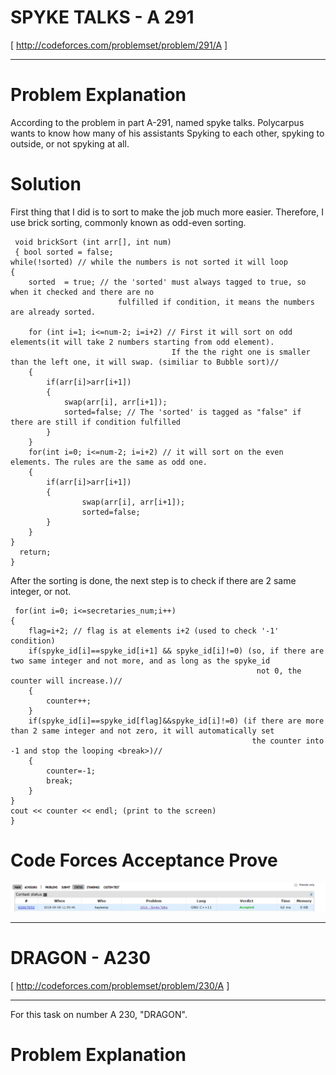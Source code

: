 # SPYKE TALKS - A 291 
[ http://codeforces.com/problemset/problem/291/A ]

---------------------------------------------------------------------------------------------------------------------------------------

# Problem Explanation
According to the problem in part A-291, named spyke talks. Polycarpus wants to know how many of his assistants Spyking to each other, spyking to outside, or not spyking at all. 

# Solution
First thing that I did is to sort to make the job much more easier. Therefore, I use brick sorting, commonly known as odd-even sorting. 
  
     void brickSort (int arr[], int num)
     { bool sorted = false; 
    while(!sorted) // while the numbers is not sorted it will loop
    {
        sorted  = true; // the 'sorted' must always tagged to true, so when it checked and there are no
                            fulfilled if condition, it means the numbers are already sorted.
        
        for (int i=1; i<=num-2; i=i+2) // First it will sort on odd elements(it will take 2 numbers starting from odd element).
                                        If the the right one is smaller than the left one, it will swap. (similiar to Bubble sort)//
        {
            if(arr[i]>arr[i+1])
            {
                swap(arr[i], arr[i+1]); 
                sorted=false; // The 'sorted' is tagged as "false" if there are still if condition fulfilled
            }
        }
        for(int i=0; i<=num-2; i=i+2) // it will sort on the even elements. The rules are the same as odd one. 
        {
            if(arr[i]>arr[i+1])
            {
                    swap(arr[i], arr[i+1]); 
                    sorted=false; 
            }
        }
    }
      return;
    }

After the sorting is done, the next step is to check if there are 2 same integer, or not. 

     for(int i=0; i<=secretaries_num;i++)
    {
        flag=i+2; // flag is at elements i+2 (used to check '-1' condition)
        if(spyke_id[i]==spyke_id[i+1] && spyke_id[i]!=0) (so, if there are two same integer and not more, and as long as the spyke_id 
                                                           not 0, the counter will increase.)//
        {
            counter++;
        } 
        if(spyke_id[i]==spyke_id[flag]&&spyke_id[i]!=0) (if there are more than 2 same integer and not zero, it will automatically set
                                                          the counter into -1 and stop the looping <break>)//
        {
            counter=-1;
            break;
        }
    }    
    cout << counter << endl; (print to the screen)
    }
    
   
# Code Forces Acceptance Prove   
![SpykeTalks](https://github.com/AAlab1819/KayleenPriscilia-01082170009/blob/master/Week02-Sorting/Spyke%20Talks.PNG?raw=true)
    
--------------------------------------------------------------------------------------------------------------------------------------
# DRAGON - A230
[ http://codeforces.com/problemset/problem/230/A ]

--------------------------------------------------------------------------------------------------------------------------------------
For this task on number A 230, "DRAGON". 

# Problem Explanation



  
